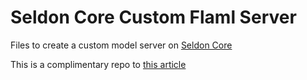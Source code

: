 # Seldon Core Custom Flaml Server

Files to create a custom model server on [Seldon Core](https://docs.seldon.io/projects/seldon-core/en/latest/)

This is a complimentary repo to [this article](https://medium.com/@brianmusisi/creating-custom-pre-packaged-servers-on-seldon-core-6be461af7d96)
